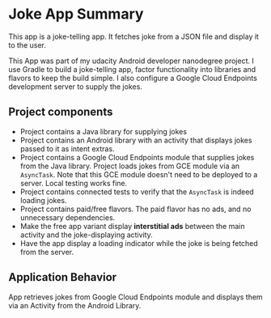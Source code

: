 # Joke App Summary
This app is a joke-telling app. It fetches joke from a JSON file and display it to the user.

This App was part of my udacity Android developer nanodegree project. I use Gradle to build a joke-telling app, 
factor functionality into libraries and flavors to keep the build simple. 
I also configure a Google Cloud Endpoints development server to supply the jokes. 

## Project components
    
* Project contains a Java library for supplying jokes
* Project contains an Android library with an activity that displays jokes passed to it as intent extras.
* Project contains a Google Cloud Endpoints module that supplies jokes from the Java library. Project loads jokes from GCE module via an `AsyncTask`. Note that this GCE module doesn't need to be deployed to a server. Local testing works fine.
* Project contains connected tests to verify that the `AsyncTask` is indeed loading jokes.
* Project contains paid/free flavors. The paid flavor has no ads, and no unnecessary dependencies.
* Make the free app variant display **interstitial ads** between the main activity and the joke-displaying activity.
* Have the app display a loading indicator while the joke is being fetched from the server.

## Application Behavior 

App retrieves jokes from Google Cloud Endpoints module and displays them via an Activity from the Android Library.

